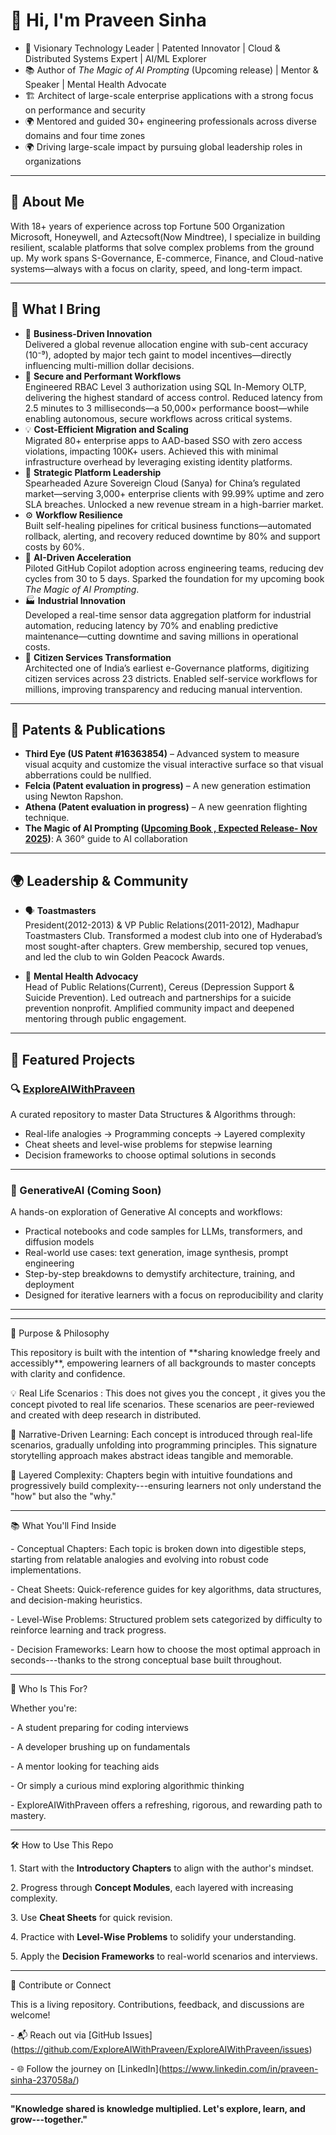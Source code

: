 # 👋 Hi, I'm Praveen Sinha

- 🚀 Visionary Technology Leader | Patented Innovator | Cloud & Distributed Systems Expert | AI/ML Explorer  
- 📚 Author of *The Magic of AI Prompting* (Upcoming release) | Mentor & Speaker | Mental Health Advocate
- 🏗️ Architect of large-scale enterprise applications with a strong focus on performance and security
- 🌍 Mentored and guided 30+ engineering professionals across diverse domains and four time zones
- 🌍 Driving large-scale impact by pursuing global leadership roles in organizations

---

## 👤 About Me

With 18+ years of experience across top Fortune 500 Organization Microsoft, Honeywell, and Aztecsoft(Now Mindtree), 
I specialize in building resilient, scalable platforms that solve complex problems from the ground up. 
My work spans S-Governance, E-commerce, Finance, and Cloud-native systems—always with a focus on clarity, speed, and long-term impact.

---

## 🧠 What I Bring

- 🚀 **Business-Driven Innovation** 	
   Delivered a global revenue allocation engine with sub-cent accuracy (10⁻⁹), adopted by major tech gaint to model incentives—directly influencing multi-million dollar decisions.  
- 🧱 **Secure and Performant Workflows**  
  Engineered RBAC Level 3 authorization using SQL In-Memory OLTP, delivering the highest standard of access control. Reduced latency from 2.5 minutes to 3 milliseconds—a 50,000× performance boost—while enabling autonomous, secure workflows across critical systems.
- 💡 **Cost-Efficient Migration and Scaling**  
  Migrated 80+ enterprise apps to AAD-based SSO with zero access violations, impacting 100K+ users. Achieved this with minimal infrastructure overhead by leveraging existing identity platforms.
- 🧭 **Strategic Platform Leadership**  
  Spearheaded Azure Sovereign Cloud (Sanya) for China’s regulated market—serving 3,000+ enterprise clients with 99.99% uptime and zero SLA breaches. Unlocked a new revenue stream in a high-barrier market.
- ⚙️ **Workflow Resilience**  
  Built self-healing pipelines for critical business functions—automated rollback, alerting, and recovery reduced downtime by 80% and support costs by 60%.
- 🧠 **AI-Driven Acceleration**  
  Piloted GitHub Copilot adoption across engineering teams, reducing dev cycles from 30 to 5 days. Sparked the foundation for my upcoming book *The Magic of AI Prompting*.
- 🏭 **Industrial Innovation**  
  Developed a real-time sensor data aggregation platform for industrial automation, reducing latency by 70% and enabling predictive maintenance—cutting downtime and saving millions in operational costs.
- 🛂 **Citizen Services Transformation**  
  Architected one of India’s earliest e-Governance platforms, digitizing citizen services across 23 districts. Enabled self-service workflows for millions, improving transparency and reducing manual intervention.

---
## 🏅 Patents & Publications

- **Third Eye (US Patent #16363854)** – Advanced system to measure visual acquity and customize the visual interactive surface so that visual abberrations could be nullfied.   
- **Felcia (Patent evaluation in progress)**  – A new generation estimation using Newton Rapshon. 
- **Athena (Patent evaluation in progress)** – A new geenration flighting technique. 
- **The Magic of AI Prompting (<u>Upcoming Book , Expected Release- Nov 2025</u>)**: A 360° guide to AI collaboration  

---
## 🌍 Leadership & Community

- 🗣️ **Toastmasters**  
  President(2012-2013) & VP Public Relations(2011-2012), Madhapur Toastmasters Club. Transformed a modest club into one of Hyderabad’s most sought-after chapters. Grew membership, secured top venues, and led the club to win Golden Peacock Awards.

- 🧠 **Mental Health Advocacy**  
  Head of Public Relations(Current), Cereus (Depression Support & Suicide Prevention). Led outreach and partnerships for a suicide prevention nonprofit. Amplified community impact and deepened mentoring through public engagement.

---
## 📘 Featured Projects

 ### 🔍 [ExploreAIWithPraveen](https://github.com/ExploreAIWithPraveen/ExploreAIWithPraveen)

A curated repository to master Data Structures & Algorithms through:

- Real-life analogies → Programming concepts → Layered complexity  
- Cheat sheets and level-wise problems for stepwise learning  
- Decision frameworks to choose optimal solutions in seconds  

---

### 🤖 GenerativeAI (Coming Soon)

A hands-on exploration of Generative AI concepts and workflows:

- Practical notebooks and code samples for LLMs, transformers, and diffusion models  
- Real-world use cases: text generation, image synthesis, prompt engineering  
- Step-by-step breakdowns to demystify architecture, training, and deployment  
- Designed for iterative learners with a focus on reproducibility and clarity  

---

---

 🎯 Purpose & Philosophy

This repository is built with the intention of \*\*sharing knowledge
freely and accessibly\*\*, empowering learners of all backgrounds to
master concepts with clarity and confidence.

 💡 Real Life Scenarios : This does not gives you the concept , it gives you the concept pivoted to real life scenarios. These scenarios are  peer-reviewed and created with deep  research in distributed.

 🧠 Narrative-Driven Learning: Each concept is introduced
through real-life scenarios, gradually unfolding into
programming principles. This signature storytelling approach makes
abstract ideas tangible and memorable.

🧩 Layered Complexity: Chapters begin with intuitive
foundations and progressively build complexity---ensuring learners not
only understand the "how" but also the "why."

---

📚 What You\'ll Find Inside

\- Conceptual Chapters: Each topic is broken down into
digestible steps, starting from relatable analogies and evolving into
robust code implementations.

\- Cheat Sheets: Quick-reference guides for key algorithms, data
structures, and decision-making heuristics.

\- Level-Wise Problems: Structured problem sets categorized by
difficulty to reinforce learning and track progress.

\- Decision Frameworks: Learn how to choose the most optimal
approach in seconds---thanks to the strong conceptual base built
throughout.

---

🚀 Who Is This For?

Whether you\'re:

\- A student preparing for coding interviews

\- A developer brushing up on fundamentals

\- A mentor looking for teaching aids

\- Or simply a curious mind exploring algorithmic thinking

\- ExploreAIWithPraveen offers a refreshing, rigorous, and rewarding path
to mastery.

---

🛠️ How to Use This Repo

1\. Start with the **Introductory Chapters** to align with the
author\'s mindset.

2\. Progress through **Concept Modules**, each layered with
increasing complexity.

3\. Use **Cheat Sheets** for quick revision.

4\. Practice with **Level-Wise Problems** to solidify your
understanding.

5\. Apply the **Decision Frameworks** to real-world scenarios and
interviews.

---

🙌 Contribute or Connect

This is a living repository. Contributions, feedback, and discussions
are welcome!

\- 📬 Reach out via \[GitHub
	Issues\](https://github.com/ExploreAIWithPraveen/ExploreAIWithPraveen/issues)

\- 🌐 Follow the journey on
	\[LinkedIn\](https://www.linkedin.com/in/praveen-sinha-237058a/)

---

**"Knowledge shared is knowledge multiplied. Let's explore, learn, and
grow---together."**
